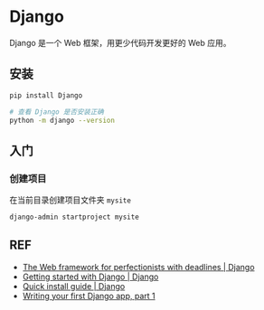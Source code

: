 # Django

Django 是一个 Web 框架，用更少代码开发更好的 Web 应用。

## 安装

```sh
pip install Django

# 查看 Django 是否安装正确
python -m django --version
```

## 入门

### 创建项目

在当前目录创建项目文件夹 `mysite`

```sh
django-admin startproject mysite
```

## REF

- [The Web framework for perfectionists with deadlines | Django][django]
- [Getting started with Django | Django][start]
- [Quick install guide | Django][install]
- [Writing your first Django app, part 1][tut01]

[django]: https://www.djangoproject.com
[start]: https://www.djangoproject.com/start/
[install]: https://docs.djangoproject.com/en/2.0/intro/install/
[tut01]: https://docs.djangoproject.com/en/2.0/intro/tutorial01/